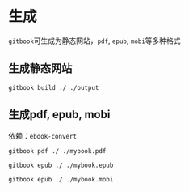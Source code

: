 # 生成

`gitbook`可生成为静态网站，`pdf`, `epub`, `mobi`等多种格式

## 生成静态网站

```
gitbook build ./ ./output
```

## 生成pdf, epub, mobi

依赖：`ebook-convert`

```
gitbook pdf ./ ./mybook.pdf

gitbook epub ./ ./mybook.epub

gitbook epub ./ ./mybook.mobi
```